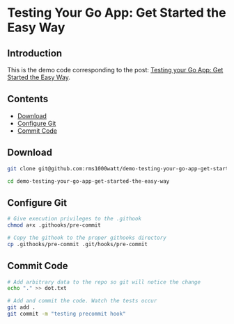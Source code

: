 # Testing Your Go App: Get Started the Easy Way

## Introduction

This is the demo code corresponding to the post: [Testing your Go App: Get Started the Easy Way](https://rms1000watt.github.io/post/testing-you-go-app-get-started-the-easy-way).

## Contents

- [Download](#download)
- [Configure Git](#configure-git)
- [Commit Code](#commit-code)

## Download

```bash
git clone git@github.com:rms1000watt/demo-testing-your-go-app-get-started-the-easy-way.git

cd demo-testing-your-go-app-get-started-the-easy-way
```

## Configure Git

```bash
# Give execution privileges to the .githook
chmod a+x .githooks/pre-commit

# Copy the githook to the proper githooks directory
cp .githooks/pre-commit .git/hooks/pre-commit
```

## Commit Code

```bash
# Add arbitrary data to the repo so git will notice the change
echo "." >> dot.txt

# Add and commit the code. Watch the tests occur
git add .
git commit -m "testing precommit hook"
```